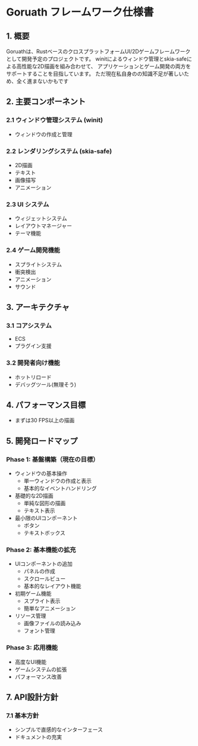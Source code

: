 # Goruath フレームワーク仕様書

## 1. 概要
Goruathは、RustベースのクロスプラットフォームUI/2Dゲームフレームワークとして開発予定のプロジェクトです。
winitによるウィンドウ管理とskia-safeによる高性能な2D描画を組み合わせて、
アプリケーションとゲーム開発の両方をサポートすることを目指しています。
ただ現在私自身のの知識不足が著しいため、全く進まないかもです

## 2. 主要コンポーネント

### 2.1 ウィンドウ管理システム (winit)
- ウィンドウの作成と管理

### 2.2 レンダリングシステム (skia-safe)
- 2D描画
- テキスト
- 画像描写
- アニメーション

### 2.3 UI システム
- ウィジェットシステム
- レイアウトマネージャー
- テーマ機能

### 2.4 ゲーム開発機能
- スプライトシステム
- 衝突検出
- アニメーション
- サウンド

## 3. アーキテクチャ

### 3.1 コアシステム
- ECS
- プラグイン支援

### 3.2 開発者向け機能
- ホットリロード
- デバッグツール(無理そう)

## 4. パフォーマンス目標
- まずは30 FPS以上の描画

## 5. 開発ロードマップ
### Phase 1: 基盤構築（現在の目標）
- ウィンドウの基本操作
  - 単一ウィンドウの作成と表示
  - 基本的なイベントハンドリング
- 基礎的な2D描画
  - 単純な図形の描画
  - テキスト表示
- 最小限のUIコンポーネント
  - ボタン
  - テキストボックス

### Phase 2: 基本機能の拡充
- UIコンポーネントの追加
  - パネルの作成
  - スクロールビュー
  - 基本的なレイアウト機能
- 初期ゲーム機能
  - スプライト表示
  - 簡単なアニメーション
- リソース管理
  - 画像ファイルの読み込み
  - フォント管理

### Phase 3: 応用機能
- 高度なUI機能
- ゲームシステムの拡張
- パフォーマンス改善

## 7. API設計方針
### 7.1 基本方針
- シンプルで直感的なインターフェース
- ドキュメントの充実

